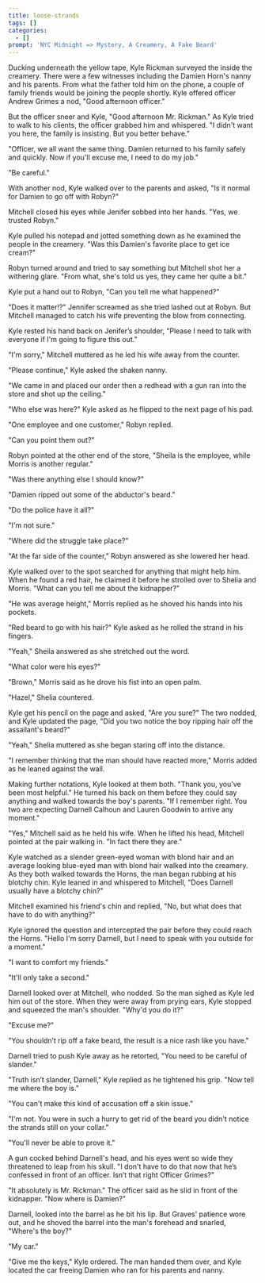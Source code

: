 ```yaml
---
title: loose-strands
tags: []
categories:
  - []
prompt: 'NYC Midnight => Mystery, A Creamery, A Fake Beard'
---
```

Ducking underneath the yellow tape, Kyle Rickman surveyed the inside the creamery. There were a few witnesses including the Damien Horn's nanny and his parents. From what the father told him on the phone, a couple of family friends would be joining the people shortly. Kyle offered officer Andrew Grimes a nod, "Good afternoon officer."

But the officer sneer and Kyle, "Good afternoon Mr. Rickman." As Kyle tried to walk to his clients, the officer grabbed him and whispered. "I didn't want you here, the family is insisting. But you better behave."

"Officer, we all want the same thing. Damien returned to his family safely and quickly. Now if you'll excuse me, I need to do my job.<!-- more -->"

"Be careful."

With another nod, Kyle walked over to the parents and asked, "Is it normal for Damien to go off with Robyn?"

Mitchell closed his eyes while Jenifer sobbed into her hands. "Yes, we trusted Robyn."

Kyle pulled his notepad and jotted something down as he examined the people in the creamery. "Was this Damien's favorite place to get ice cream?"

Robyn turned around and tried to say something but Mitchell shot her a withering glare. "From what, she's told us yes, they came her quite a bit."

Kyle put a hand out to Robyn, "Can you tell me what happened?"

"Does it matter!?" Jennifer screamed as she tried lashed out at Robyn. But Mitchell managed to catch his wife preventing the blow from connecting.

Kyle rested his hand back on Jenifer’s shoulder, "Please I need to talk with everyone if I'm going to figure this out."

"I'm sorry," Mitchell muttered as he led his wife away from the counter.

"Please continue," Kyle asked the shaken nanny.

"We came in and placed our order then a redhead with a gun ran into the store and shot up the ceiling."

"Who else was here?" Kyle asked as he flipped to the next page of his pad.

"One employee and one customer," Robyn replied.

"Can you point them out?"

Robyn pointed at the other end of the store, "Sheila is the employee, while Morris is another regular."

"Was there anything else I should know?"

"Damien ripped out some of the abductor's beard."

"Do the police have it all?"

"I'm not sure."

"Where did the struggle take place?"

"At the far side of the counter," Robyn answered as she lowered her head.

Kyle walked over to the spot searched for anything that might help him. When he found a red hair, he claimed it before he strolled over to Shelia and Morris. "What can you tell me about the kidnapper?"

"He was average height," Morris replied as he shoved his hands into his pockets.

"Red beard to go with his hair?" Kyle asked as he rolled the strand in his fingers.

"Yeah," Sheila answered as she stretched out the word.

"What color were his eyes?"

"Brown," Morris said as he drove his fist into an open palm.

"Hazel," Shelia countered.

Kyle get his pencil on the page and asked, "Are you sure?" The two nodded, and Kyle updated the page, "Did you two notice the boy ripping hair off the assailant's beard?"

"Yeah," Shelia muttered as she began staring off into the distance.

"I remember thinking that the man should have reacted more," Morris added as he leaned against the wall.

Making further notations, Kyle looked at them both.  "Thank you, you've been most helpful." He turned his back on them before they could say anything and walked towards the boy's parents. "If I remember right.  You two are expecting Darnell Calhoun and Lauren Goodwin to arrive any moment."

"Yes," Mitchell said as he held his wife. When he lifted his head, Mitchell pointed at the pair walking in. "In fact there they are."

Kyle watched as a slender green-eyed woman with blond hair and an average looking blue-eyed man with blond hair walked into the creamery. As they both walked towards the Horns, the man began rubbing at his blotchy chin. Kyle leaned in and whispered to Mitchell, "Does Darnell usually have a blotchy chin?"

Mitchell examined his friend's chin and replied, "No, but what does that have to do with anything?"

Kyle ignored the question and intercepted the pair before they could reach the Horns. "Hello I'm sorry Darnell, but I need to speak with you outside for a moment."

"I want to comfort my friends."

"It'll only take a second."

Darnell looked over at Mitchell, who nodded. So the man sighed as Kyle led him out of the store. When they were away from prying ears, Kyle stopped and squeezed the man's shoulder. "Why'd you do it?"

"Excuse me?"

"You shouldn’t rip off a fake beard, the result is a nice rash like you have."

Darnell tried to push Kyle away as he retorted, "You need to be careful of slander."

"Truth isn’t slander, Darnell," Kyle replied as he tightened his grip. "Now tell me where the boy is."

"You can't make this kind of accusation off a skin issue."

"I'm not. You were in such a hurry to get rid of the beard you didn't notice the strands still on your collar."

"You'll never be able to prove it."

A gun cocked behind Darnell's head, and his eyes went so wide they threatened to leap from his skull. "I don't have to do that now that he’s confessed in front of an officer. Isn’t that right Officer Grimes?"

"It absolutely is Mr. Rickman." The officer said as he slid in front of the kidnapper. "Now where is Damien?"

Darnell, looked into the barrel as he bit his lip. But Graves' patience wore out, and he shoved the barrel into the man's forehead and snarled, "Where's the boy?"

"My car."

"Give me the keys," Kyle ordered. The man handed them over, and Kyle located the car freeing Damien who ran for his parents and nanny.